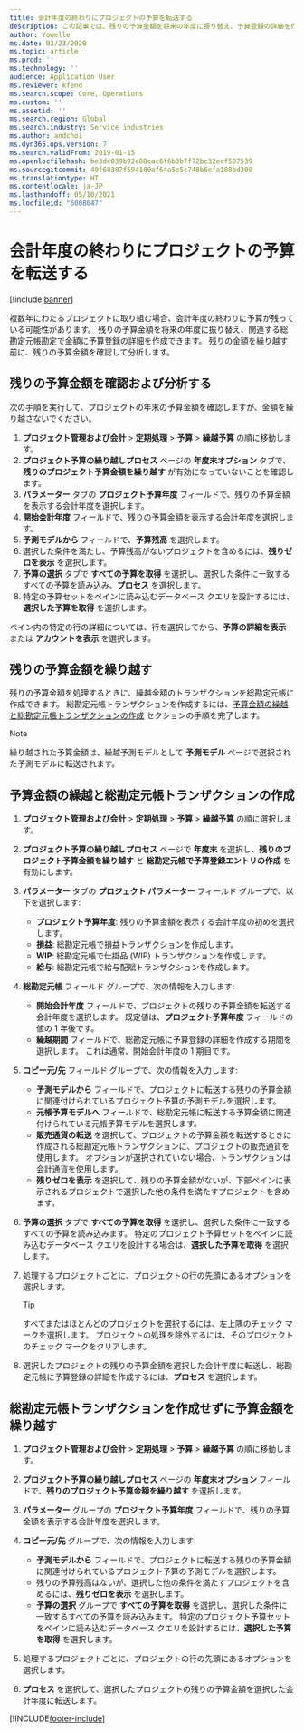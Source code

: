 ```yaml
---
title: 会計年度の終わりにプロジェクトの予算を転送する
description: この記事では、残りの予算金額を将来の年度に振り替え、予算登録の詳細を作成する方法について説明します。
author: Yowelle
ms.date: 03/23/2020
ms.topic: article
ms.prod: ''
ms.technology: ''
audience: Application User
ms.reviewer: kfend
ms.search.scope: Core, Operations
ms.custom: ''
ms.assetid: ''
ms.search.region: Global
ms.search.industry: Service industries
ms.author: andchoi
ms.dyn365.ops.version: 7
ms.search.validFrom: 2019-01-15
ms.openlocfilehash: be3dc039b92e88cac6f6b3b7f72bc32ecf587539
ms.sourcegitcommit: 40f68387f594180af64a5e5c748b6efa188bd300
ms.translationtype: HT
ms.contentlocale: ja-JP
ms.lasthandoff: 05/10/2021
ms.locfileid: "6008047"
---
```

# <a name="transfer-project-budgets-at-fiscal-year-end"></a>会計年度の終わりにプロジェクトの予算を転送する

[!include [banner](../includes/banner.md)]

複数年にわたるプロジェクトに取り組む場合、会計年度の終わりに予算が残っている可能性があります。 残りの予算金額を将来の年度に振り替え、関連する総勘定元帳勘定で金額に予算登録の詳細を作成できます。 残りの金額を繰り越す前に、残りの予算金額を確認して分析します。

## <a name="review-and-analyze-remaining-budget-amounts"></a>残りの予算金額を確認および分析する

次の手順を実行して、プロジェクトの年末の予算金額を確認しますが、金額を繰り越さないでください。

1. **プロジェクト管理および会計** > **定期処理** > **予算** > **繰越予算** の順に移動します。 
2. **プロジェクト予算の繰り越しプロセス** ページの **年度末オプション** タブで、**残りのプロジェクト予算金額を繰り越す** が有効になっていないことを確認します。
3. **パラメーター** タブの **プロジェクト予算年度** フィールドで、残りの予算金額を表示する会計年度を選択します。 
4. **開始会計年度** フィールドで、残りの予算金額を表示する会計年度を選択します。 
5. **予測モデルから** フィールドで、**予算残高** を選択します。 
6. 選択した条件を満たし、予算残高がないプロジェクトを含めるには、**残りゼロを表示** を選択します。  
7. **予算の選択** タブで **すべての予算を取得** を選択し、選択した条件に一致するすべての予算を読み込み、**プロセス** を選択します。 
8. 特定の予算セットをペインに読み込むデータベース クエリを設計するには、**選択した予算を取得** を選択します。

ペイン内の特定の行の詳細については、行を選択してから、**予算の詳細を表示** または **アカウントを表示** を選択します。

## <a name="carry-forward-remaining-budget-amounts"></a>残りの予算金額を繰り越す 

残りの予算金額を処理するときに、繰越金額のトランザクションを総勘定元帳に作成できます。 総勘定元帳トランザクションを作成するには、[予算金額の繰越と総勘定元帳トランザクションの作成](#carry-forward) セクションの手順を完了します。 

> [!NOTE]
> 繰り越された予算金額は、繰越予測モデルとして **予測モデル** ページで選択された予測モデルに転送されます。  

## <a name="carry-forward-budget-amounts-and-create-general-ledger-transactions"></a><a name="carry-forward"></a>予算金額の繰越と総勘定元帳トランザクションの作成

1.  **プロジェクト管理および会計** > **定期処理** > **予算** > **繰越予算** の順に選択します。 
2. **プロジェクト予算の繰り越しプロセス** ページで **年度末** を選択し、**残りのプロジェクト予算金額を繰り越す** と **総勘定元帳で予算登録エントリの作成** を有効にします。 
3. **パラメーター** タブの **プロジェクト パラメーター** フィールド グループで、以下を選択します:

   - **プロジェクト予算年度**: 残りの予算金額を表示する会計年度の初めを選択します。 
   - **損益**: 総勘定元帳で損益トランザクションを作成します。 
   -  **WIP**: 総勘定元帳で仕掛品 (WIP) トランザクションを作成します。
   -  **給与**: 総勘定元帳で給与配賦トランザクションを作成します。 

5. **総勘定元帳** フィールド グループで、次の情報を入力します: 

   - **開始会計年度** フィールドで、プロジェクトの残りの予算金額を転送する会計年度を選択します。 既定値は、**プロジェクト予算年度** フィールドの値の 1 年後です。
   -  **繰越期間** フィールドで、総勘定元帳に予算登録の詳細を作成する期間を選択します。 これは通常、開始会計年度の 1 期目です。

6. **コピー元/先** フィールド グループで、次の情報を入力します:

   - **予測モデルから** フィールドで、プロジェクトに転送する残りの予算金額に関連付けられているプロジェクト予算の予測モデルを選択します。 
   - **元帳予算モデルへ** フィールドで、総勘定元帳に転送する予算金額に関連付けられている元帳予算モデルを選択します。 
   -  **販売通貨の転送** を選択して、プロジェクトの予算金額を転送するときに作成される総勘定元帳トランザクションに、プロジェクトの販売通貨を使用します。 オプションが選択されていない場合、トランザクションは会計通貨を使用します。 
   -  **残りゼロを表示** を選択して、残りの予算金額がないが、下部ペインに表示されるプロジェクトで選択した他の条件を満たすプロジェクトを含めます。

7. **予算の選択** タブで **すべての予算を取得** を選択し、選択した条件に一致するすべての予算を読み込みます。 特定のプロジェクト予算セットをペインに読み込むデータベース クエリを設計する場合は、**選択した予算を取得** を選択します。
8. 処理するプロジェクトごとに、プロジェクトの行の先頭にあるオプションを選択します。

    > [!TIP]
    > すべてまたはほとんどのプロジェクトを選択するには、左上隅のチェック マークを選択します。 プロジェクトの処理を除外するには、そのプロジェクトのチェック マークをクリアします。

9. 選択したプロジェクトの残りの予算金額を選択した会計年度に転送し、総勘定元帳に予算登録の詳細を作成するには、**プロセス** を選択します。

## <a name="carry-forward-budget-amounts-without-creating-general-ledger-transactions"></a>総勘定元帳トランザクションを作成せずに予算金額を繰り越す

1. **プロジェクト管理および会計** > **定期処理** > **予算** > **繰越予算** の順に移動します。
2. **プロジェクト予算の繰り越しプロセス** ページの **年度末オプション** フィールドで、**残りのプロジェクト予算金額を繰り越す** を選択します。
3. **パラメーター** グループの **プロジェクト予算年度** フィールドで、残りの予算金額を表示する会計年度を選択します。
4. **コピー元/先** グループで、次の情報を入力します:

   - **予測モデルから** フィールドで、プロジェクトに転送する残りの予算金額に関連付けられているプロジェクト予算の予測モデルを選択します。 
   - 残りの予算残高はないが、選択した他の条件を満たすプロジェクトを含めるには、**残りゼロを表示** を選択します。
   - **予算の選択** グループで **すべての予算を取得** を選択し、選択した条件に一致するすべての予算を読み込みます。 特定のプロジェクト予算セットをペインに読み込むデータベース クエリを設計するには、**選択した予算を取得** を選択します。

5. 処理するプロジェクトごとに、プロジェクトの行の先頭にあるオプションを選択します。 
6. **プロセス** を選択して、選択したプロジェクトの残りの予算金額を選択した会計年度に転送します。



[!INCLUDE[footer-include](../includes/footer-banner.md)]